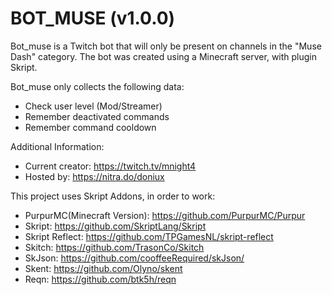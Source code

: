 # BOT_MUSE (v1.0.0)
Bot_muse is a Twitch bot that will only be present on channels in the "Muse Dash" category.
The bot was created using a Minecraft server, with plugin Skript.

Bot_muse only collects the following data:
- Check user level (Mod/Streamer)
- Remember deactivated commands
- Remember command cooldown




Additional Information:
- Current creator: https://twitch.tv/mnight4
- Hosted by: https://nitra.do/doniux

This project uses Skript Addons, in order to work:
- PurpurMC(Minecraft Version): https://github.com/PurpurMC/Purpur
- Skript: https://github.com/SkriptLang/Skript
- Skript Reflect: https://github.com/TPGamesNL/skript-reflect
- Skitch: https://github.com/TrasonCo/Skitch
- SkJson: https://github.com/cooffeeRequired/skJson/
- Skent: https://github.com/Olyno/skent
- Reqn: https://github.com/btk5h/reqn

